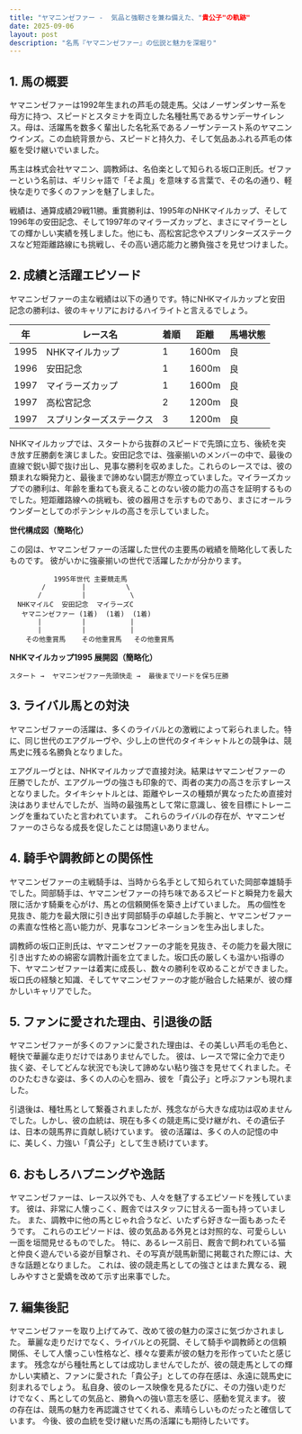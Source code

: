 ```yaml
---
title: "ヤマニンゼファー -  気品と強靭さを兼ね備えた、"貴公子"の軌跡"
date: 2025-09-06
layout: post
description: "名馬『ヤマニンゼファー』の伝説と魅力を深堀り"
---
```


## 1. 馬の概要

ヤマニンゼファーは1992年生まれの芦毛の競走馬。父はノーザンダンサー系を母方に持つ、スピードとスタミナを両立した名種牡馬であるサンデーサイレンス。母は、活躍馬を数多く輩出した名牝系であるノーザンテースト系のヤマニンウインズ。この血統背景から、スピードと持久力、そして気品あふれる芦毛の体躯を受け継いでいました。

馬主は株式会社ヤマニン、調教師は、名伯楽として知られる坂口正則氏。ゼファーという名前は、ギリシャ語で「そよ風」を意味する言葉で、その名の通り、軽快な走りで多くのファンを魅了しました。

戦績は、通算成績29戦11勝。重賞勝利は、1995年のNHKマイルカップ、そして1996年の安田記念、そして1997年のマイラーズカップと、まさにマイラーとしての輝かしい実績を残しました。他にも、高松宮記念やスプリンターズステークスなど短距離路線にも挑戦し、その高い適応能力と勝負強さを見せつけました。


## 2. 成績と活躍エピソード

ヤマニンゼファーの主な戦績は以下の通りです。特にNHKマイルカップと安田記念の勝利は、彼のキャリアにおけるハイライトと言えるでしょう。

| 年 | レース名             | 着順 | 距離 | 馬場状態 |
|---|----------------------|-----|-----|-------|
| 1995 | NHKマイルカップ       | 1   | 1600m | 良     |
| 1996 | 安田記念             | 1   | 1600m | 良     |
| 1997 | マイラーズカップ       | 1   | 1600m | 良     |
| 1997 | 高松宮記念           | 2   | 1200m | 良     |
| 1997 | スプリンターズステークス | 3   | 1200m | 良     |


NHKマイルカップでは、スタートから抜群のスピードで先頭に立ち、後続を突き放す圧勝劇を演じました。安田記念では、強豪揃いのメンバーの中で、最後の直線で鋭い脚で抜け出し、見事な勝利を収めました。これらのレースでは、彼の類まれな瞬発力と、最後まで諦めない闘志が際立っていました。マイラーズカップでの勝利は、年齢を重ねても衰えることのない彼の能力の高さを証明するものでした。短距離路線への挑戦も、彼の器用さを示すものであり、まさにオールラウンダーとしてのポテンシャルの高さを示していました。


**世代構成図（簡略化）**

この図は、ヤマニンゼファーの活躍した世代の主要馬の戦績を簡略化して表したものです。  彼がいかに強豪揃いの世代で活躍したかが分かります。

```
           1995年世代 主要競走馬
        /         |          \
       /          |           \
  NHKマイルC  安田記念  マイラーズC
   ヤマニンゼファー (1着)  (1着)  (1着)
       |          |           |
       |          |           |
    その他重賞馬    その他重賞馬   その他重賞馬
```

**NHKマイルカップ1995 展開図（簡略化）**

```
スタート →  ヤマニンゼファー先頭快走 →  最後までリードを保ち圧勝
```


## 3. ライバル馬との対決

ヤマニンゼファーの活躍は、多くのライバルとの激戦によって彩られました。特に、同じ世代のエアグルーヴや、少し上の世代のタイキシャトルとの競争は、競馬史に残る名勝負となりました。

エアグルーヴとは、NHKマイルカップで直接対決。結果はヤマニンゼファーの圧勝でしたが、エアグルーヴの強さも印象的で、両者の実力の高さを示すレースとなりました。タイキシャトルとは、距離やレースの種類が異なったため直接対決はありませんでしたが、当時の最強馬として常に意識し、彼を目標にトレーニングを重ねていたと言われています。  これらのライバルの存在が、ヤマニンゼファーのさらなる成長を促したことは間違いありません。


## 4. 騎手や調教師との関係性

ヤマニンゼファーの主戦騎手は、当時から名手として知られていた岡部幸雄騎手でした。岡部騎手は、ヤマニンゼファーの持ち味であるスピードと瞬発力を最大限に活かす騎乗を心がけ、馬との信頼関係を築き上げていました。  馬の個性を見抜き、能力を最大限に引き出す岡部騎手の卓越した手腕と、ヤマニンゼファーの素直な性格と高い能力が、見事なコンビネーションを生み出しました。

調教師の坂口正則氏は、ヤマニンゼファーの才能を見抜き、その能力を最大限に引き出すための綿密な調教計画を立てました。坂口氏の厳しくも温かい指導の下、ヤマニンゼファーは着実に成長し、数々の勝利を収めることができました。  坂口氏の経験と知識、そしてヤマニンゼファーの才能が融合した結果が、彼の輝かしいキャリアでした。


## 5. ファンに愛された理由、引退後の話

ヤマニンゼファーが多くのファンに愛された理由は、その美しい芦毛の毛色と、軽快で華麗な走りだけではありませんでした。  彼は、レースで常に全力で走り抜く姿、そしてどんな状況でも決して諦めない粘り強さを見せてくれました。そのひたむきな姿は、多くの人の心を掴み、彼を「貴公子」と呼ぶファンも現れました。

引退後は、種牡馬として繋養されましたが、残念ながら大きな成功は収めませんでした。しかし、彼の血統は、現在も多くの競走馬に受け継がれ、その遺伝子は、日本の競馬界に貢献し続けています。  彼の活躍は、多くの人の記憶の中に、美しく、力強い「貴公子」として生き続けています。


## 6. おもしろハプニングや逸話

ヤマニンゼファーは、レース以外でも、人々を魅了するエピソードを残しています。  彼は、非常に人懐っこく、厩舎ではスタッフに甘える一面も持っていました。  また、調教中に他の馬とじゃれ合うなど、いたずら好きな一面もあったそうです。  これらのエピソードは、彼の気品ある外見とは対照的な、可愛らしい一面を垣間見せるものでした。  特に、あるレース前日、厩舎で飼われている猫と仲良く遊んでいる姿が目撃され、その写真が競馬新聞に掲載された際には、大きな話題となりました。  これは、彼の競走馬としての強さとはまた異なる、親しみやすさと愛嬌を改めて示す出来事でした。


## 7. 編集後記

ヤマニンゼファーを取り上げてみて、改めて彼の魅力の深さに気づかされました。  華麗な走りだけでなく、ライバルとの死闘、そして騎手や調教師との信頼関係、そして人懐っこい性格など、様々な要素が彼の魅力を形作っていたと感じます。  残念ながら種牡馬としては成功しませんでしたが、彼の競走馬としての輝かしい実績と、ファンに愛された「貴公子」としての存在感は、永遠に競馬史に刻まれるでしょう。  私自身、彼のレース映像を見るたびに、その力強い走りだけでなく、馬としての気品と、勝負への強い意志を感じ、感動を覚えます。  彼の存在は、競馬の魅力を再認識させてくれる、素晴らしいものだったと確信しています。  今後、彼の血統を受け継いだ馬の活躍にも期待したいです。
